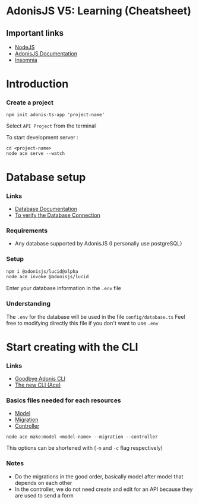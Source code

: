# AdonisJS V5: Learning (Cheatsheet)

## Important links

- [NodeJS](https://nodejs.org/en/)
- [AdonisJS Documentation](https://preview.adonisjs.com/guides/quick-start)
- [Insomnia](https://insomnia.rest/)

# Introduction

### Create a project

```
npm init adonis-ts-app 'project-name'
```

Select `API Project` from the terminal

To start development server :

```
cd <project-name>
node ace serve --watch
```

# Database setup

### Links

- [Database Documentation](https://preview.adonisjs.com/guides/database/setup)
- [To verify the Database Connection](https://preview.adonisjs.com/guides/database/setup#health-checks)

### Requirements

- Any database supported by AdonisJS (I personally use postgreSQL)

### Setup

```bash
npm i @adonisjs/lucid@alpha
node ace invoke @adonisjs/lucid
```

Enter your database information in the `.env` file

### Understanding

The `.env` for the database will be used in the file `config/database.ts`
Feel free to modifying directly this file if you don't want to use `.env`

# Start creating with the CLI

### Links

- [Goodbye Adonis CLI](https://preview.adonisjs.com/blog/introducing-adonisjs-v5#good-bye-adonis-cli)
- [The new CLI (Ace)](https://github.com/adonisjs/ace)

### Basics files needed for each resources

- [Model](https://preview.adonisjs.com/guides/models/introduction)
- [Migration](https://preview.adonisjs.com/guides/database/migrations)
- [Controller](https://preview.adonisjs.com/guides/http/controllers)

```
node ace make:model <model-name> --migration --controller
```

This options can be shortened with (`-m` and `-c` flag respectively)

### Notes

- Do the migrations in the good order, basically model after model that depends on each other
- In the controller, we do not need create and edit for an API because they are used to send a form

